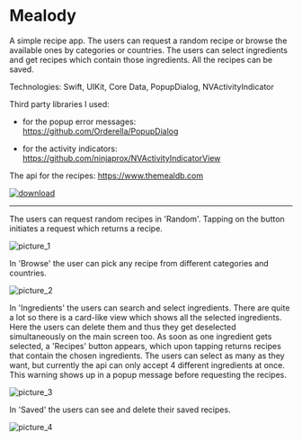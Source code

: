 # Mealody

A simple recipe app. The users can request a random recipe or browse the available ones by categories or countries. 
The users can select ingredients and get recipes which contain those ingredients.
All the recipes can be saved.

Technologies: Swift, UIKit, Core Data, PopupDialog, NVActivityIndicator

Third party libraries I used:

- for the popup error messages: https://github.com/Orderella/PopupDialog

- for the activity indicators: https://github.com/ninjaprox/NVActivityIndicatorView

The api for the recipes: https://www.themealdb.com

<a href="https://apps.apple.com/app/id1492125687" rel="some text">![download](https://user-images.githubusercontent.com/44786735/70862038-112c4e00-1f37-11ea-9694-7b46c3404b3a.png)</a>

------

The users can request random recipes in 'Random'. Tapping on the button initiates a request which returns a recipe.

![picture_1](https://user-images.githubusercontent.com/44786735/73124120-c8d16880-3f97-11ea-8324-b7288c29a01d.png)

In 'Browse' the user can pick any recipe from different categories and countries.

![picture_2](https://user-images.githubusercontent.com/44786735/73124154-4f864580-3f98-11ea-9b78-e4a7f7e4af08.png)

In 'Ingredients' the users can search and select ingredients. There are quite a lot so there is a card-like view which 
shows all the selected ingredients. Here the users can delete them and thus they get deselected simultaneously on the main screen too.
As soon as one ingredient gets selected, a 'Recipes' button appears, which upon tapping returns recipes that contain the chosen
ingredients. The users can select as many as they want, but currently the api can only accept 4 different ingredients at once.
This warning shows up in a popup message before requesting the recipes.

![picture_3](https://user-images.githubusercontent.com/44786735/73124516-81011000-3f9c-11ea-97c9-0522d1dc3638.png)

In 'Saved' the users can see and delete their saved recipes.

![picture_4](https://user-images.githubusercontent.com/44786735/73124532-d9381200-3f9c-11ea-9f3b-e1827fd1da24.png)


